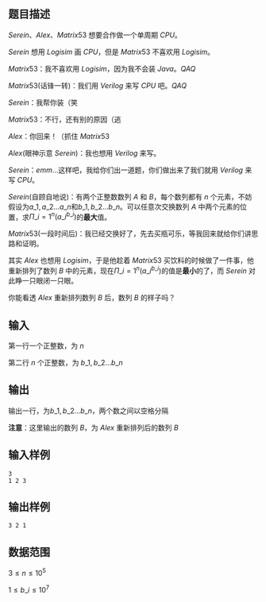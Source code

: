 ## 题目描述

$Serein$、$Alex$、$Matrix53$ 想要合作做一个单周期 $CPU$。

$Serein$ 想用 $Logisim$ 画 $CPU$，但是 $Matrix53$ 不喜欢用 $Logisim$。

$Matrix53$：我不喜欢用 $Logisim$，因为我不会装 $Java$。$QAQ$

$Matrix53$(话锋一转)：我们用 $Verilog$ 来写 $CPU$ 吧。$QAQ$

$Serein$：我帮你装（笑

$Matrix53$：不行，还有别的原因（逃

$Alex$：你回来！（抓住 $Matrix53$

$Alex$(眼神示意 $Serein$)：我也想用 $Verilog$ 来写。

$Serein$：$emm$...这样吧，我给你们出一道题，你们做出来了我们就用 $Verilog$ 来写 $CPU$。

$Serein$(自顾自地说)：有两个正整数数列 $A$ 和 $B$，每个数列都有 $n$ 个元素，不妨假设为$a\_1,a\_2...a\_n$和$b\_1,b\_2...b\_n$。可以任意次交换数列 $A$ 中两个元素的位置，求$\Pi\_{i=1}^{n}(a\_i^{b\_i})$的**最大**值。

$Matrix53$(一段时间后)：我已经交换好了，先去买瓶可乐，等我回来就给你们讲思路和证明。

其实 $Alex$ 也想用 $Logisim$，于是他趁着 $Matrix53$ 买饮料的时候做了一件事，他重新排列了数列 $B$ 中的元素，现在$\Pi\_{i=1}^{n}(a\_i^{b\_i})$的值是**最小**的了，而 $Serein$ 对此睁一只眼闭一只眼。

你能看透 $Alex$ 重新排列数列 $B$ 后，数列 $B$ 的样子吗？

## 输入

第一行一个正整数，为 $n$

第二行 $n$ 个正整数，为 $b\_1,b\_2...b\_n$

## 输出

输出一行，为$b\_1,b\_2...b\_n$，两个数之间以空格分隔

**注意**：这里输出的数列 $B$，为 $Alex$ 重新排列后的数列 $B$

## 输入样例

    3
    1 2 3

## 输出样例

    3 2 1

## 数据范围

$3\leq n \leq 10^5$

$1\leq b\_i \leq 10^7$

